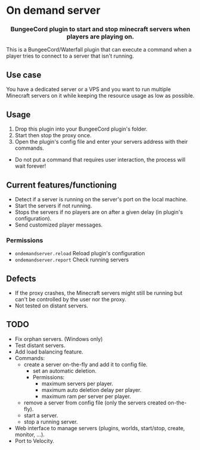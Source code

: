# On demand server
<h3 style="text-align: center;">BungeeCord plugin to start and stop minecraft servers when players are playing on.</h2>
This is a BungeeCord/Waterfall plugin that can execute a command when a player tries to connect to a server that isn't running.

## Use case
You have a dedicated server or a VPS and you want to run multiple Minecraft servers on it while keeping the resource usage as low as possible.

## Usage
1. Drop this plugin into your BungeeCord plugin's folder.
2. Start then stop the proxy once.
3. Open the plugin's config file and enter your servers address with their commands.
- Do not put a command that requires user interaction, the process will wait forever!

## Current features/functioning
- Detect if a server is running on the server's port on the local machine.
- Start the servers if not running.
- Stops the servers if no players are on after a given delay (in plugin's configuration).
- Send customized player messages.

### Permissions
- `ondemandserver.reload` Reload plugin's configuration
- `ondemandserver.report` Check running servers

## Defects
- If the proxy crashes, the Minecraft servers might still be running but can't be controlled by the user nor the proxy.
- Not tested on distant servers.

## TODO
- Fix orphan servers. (Windows only)
- Test distant servers.
- Add load balancing feature.
- Commands:
    - create a server on-the-fly and add it to config file.
        - set an automatic deletion.
        - Permissions:
            - maximum servers per player.
            - maximum auto deletion delay per player.
            - maximum ram per server per player.
    - remove a server from config file (only the servers created on-the-fly).
    - start a server.
    - stop a running server.
- Web interface to manage servers (plugins, worlds, start/stop, create, monitor, ...).
- Port to Velocity.